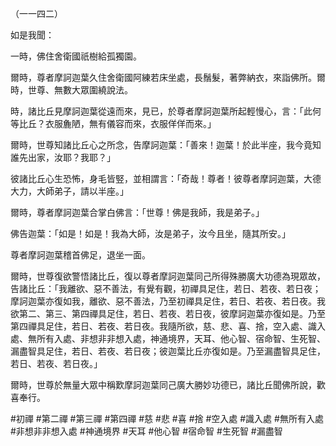 （一一四二）

如是我聞：

一時，佛住舍衛國祇樹給孤獨園。

爾時，尊者摩訶迦葉久住舍衛國阿練若床坐處，長鬚髮，著弊納衣，來詣佛所。爾時，世尊、無數大眾圍繞說法。

時，諸比丘見摩訶迦葉從遠而來，見已，於尊者摩訶迦葉所起輕慢心，言：「此何等比丘？衣服麁陋，無有儀容而來，衣服佯佯而來。」

爾時，世尊知諸比丘心之所念，告摩訶迦葉：「善來！迦葉！於此半座，我今竟知誰先出家，汝耶？我耶？」

彼諸比丘心生恐怖，身毛皆竪，並相謂言：「奇哉！尊者！彼尊者摩訶迦葉，大德大力，大師弟子，請以半座。」

爾時，尊者摩訶迦葉合掌白佛言：「世尊！佛是我師，我是弟子。」

佛告迦葉：「如是！如是！我為大師，汝是弟子，汝今且坐，隨其所安。」

尊者摩訶迦葉稽首佛足，退坐一面。

爾時，世尊復欲警悟諸比丘，復以尊者摩訶迦葉同己所得殊勝廣大功德為現眾故，告諸比丘：「我離欲、惡不善法，有覺有觀，初禪具足住，若日、若夜、若日夜；摩訶迦葉亦復如我，離欲、惡不善法，乃至初禪具足住，若日、若夜、若日夜。我欲第二、第三、第四禪具足住，若日、若夜、若日夜，彼摩訶迦葉亦復如是。乃至第四禪具足住，若日、若夜、若日夜。我隨所欲，慈、悲、喜、捨，空入處、識入處、無所有入處、非想非非想入處，神通境界，天耳、他心智、宿命智、生死智、漏盡智具足住，若日、若夜、若日夜；彼迦葉比丘亦復如是。乃至漏盡智具足住，若日、若夜、若日夜。」

爾時，世尊於無量大眾中稱歎摩訶迦葉同己廣大勝妙功德已，諸比丘聞佛所說，歡喜奉行。





#初禪
#第二禪
#第三禪
#第四禪
#慈
#悲
#喜
#捨
#空入處
#識入處
#無所有入處
#非想非非想入處
#神通境界
#天耳
#他心智
#宿命智
#生死智
#漏盡智
